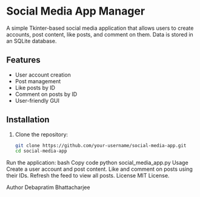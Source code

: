 # Social Media App Manager

A simple Tkinter-based social media application that allows users to create accounts, post content, like posts, and comment on them. Data is stored in an SQLite database.

## Features

- User account creation
- Post management
- Like posts by ID
- Comment on posts by ID
- User-friendly GUI

## Installation

1. Clone the repository:
   ```bash
   git clone https://github.com/your-username/social-media-app.git
   cd social-media-app
Run the application:
bash
Copy code
python social_media_app.py
Usage
Create a user account and post content.
Like and comment on posts using their IDs.
Refresh the feed to view all posts.
License
MIT License.

Author
Debapratim Bhattacharjee

